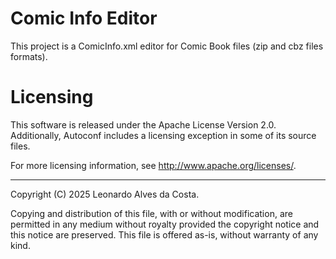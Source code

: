 # Comic Info Editor

This project is a ComicInfo.xml editor for Comic Book files (zip and cbz files formats).

# Licensing

This software is released under the Apache License Version 2.0.
Additionally, Autoconf includes a licensing exception in some of its
source files.

For more licensing information, see
<http://www.apache.org/licenses/>.

-----
Copyright (C) 2025 Leonardo Alves da Costa.

Copying and distribution of this file, with or without modification,
are permitted in any medium without royalty provided the copyright
notice and this notice are preserved.  This file is offered as-is,
without warranty of any kind.
